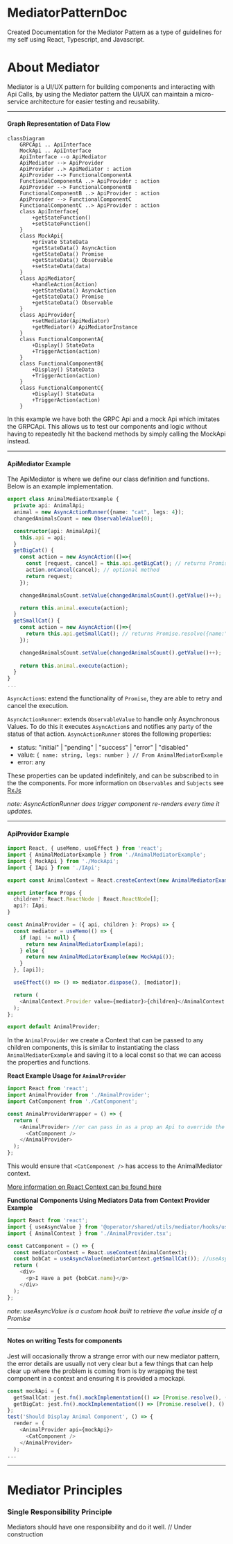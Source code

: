 # MediatorPatternDoc
Created Documentation for the Mediator Pattern as a type of guidelines for my self using React, Typescript, and Javascript.

# About Mediator

Mediator is a UI/UX pattern for building components and interacting with Api Calls, by using the Mediator pattern the UI/UX can maintain a micro-service architecture for easier testing and reusability.

---
#### Graph Representation of Data Flow
```mermaid
classDiagram
    GRPCApi .. ApiInterface
    MockApi .. ApiInterface
    ApiInterface --o ApiMediator
    ApiMediator --> ApiProvider
    ApiProvider ..> ApiMediator : action
    ApiProvider --> FunctionalComponentA
    FunctionalComponentA ..> ApiProvider : action
    ApiProvider --> FunctionalComponentB
    FunctionalComponentB ..> ApiProvider : action
    ApiProvider --> FunctionalComponentC
    FunctionalComponentC ..> ApiProvider : action
    class ApiInterface{
        +getStateFunction()
        +setStateFunction()
    }
    class MockApi{
        +private StateData
        +getStateData() AsyncAction
        +getStateData() Promise
        +getStateData() Observable
        +setStateData(data)
    }
    class ApiMediator{
        +handleAction(Action)
        +getStateData() AsyncAction
        +getStateData() Promise
        +getStateData() Observable
    }
    class ApiProvider{
        +setMediator(ApiMediator)
        +getMediator() ApiMediatorInstance
    }
    class FunctionalComponentA{
        +Display() StateData
        +TriggerAction(action)
    }
    class FunctionalComponentB{
        +Display() StateData
        +TriggerAction(action)
    }
    class FunctionalComponentC{
        +Display() StateData
        +TriggerAction(action)
    }
```

In this example we have both the GRPC Api and a mock Api which imitates the GRPCApi. This allows us to test our components and logic without having to repeatedly hit the backend methods by simply calling the MockApi instead.

---
#### ApiMediator Example

The ApiMediator is where we define our class definition and functions. Below is an example implementation.

```typescript
export class AnimalMediatorExample {
  private api: AnimalApi;
  animal = new AsyncActionRunner({name: "cat", legs: 4});
  changedAnimalsCount = new ObservableValue(0);

  constructor(api: AnimalApi){
    this.api = api;
  }
  getBigCat() {
    const action = new AsyncAction(()=>{
      const [request, cancel] = this.api.getBigCat(); // returns Promise.resolve({name:"lion", legs: 4});
      action.onCancel(cancel); // optional method
      return request;
    });

    changedAnimalsCount.setValue(changedAnimalsCount().getValue()++);

    return this.animal.execute(action);
  }
  getSmallCat() {
    const action = new AsyncAction(()=>{
      return this.api.getSmallCat(); // returns Promise.resolve({name:"bobcat", legs: 4});
    });

    changedAnimalsCount.setValue(changedAnimalsCount().getValue()++); 
    
    return this.animal.execute(action);
  }
}
...
```

`AsyncAction`s: extend the functionality of `Promise`, they are able to retry and cancel the execution.

`AsyncActionRunner`: extends `ObservableValue` to handle only Asynchronous Values.
To do this it executes `AsyncAction`s and notifies any party of the status of that action. `AsyncActionRunner` stores the following properties:
- status: "initial" | "pending" |  "success" | "error" | "disabled"
- value: `{ name: string, legs: number } // From AnimalMediatorExample`
- error: any

These properties can be updated indefinitely, and can be subscribed to in the the components.
For more information on `Observables` and `Subjects` see [RxJs](https://rxjs-dev.firebaseapp.com/guide/observable)

_note: AsyncActionRunner does trigger component re-renders every time it updates._

---
#### ApiProvider Example
```typescript
import React, { useMemo, useEffect } from 'react';
import { AnimalMediatorExample } from './AnimalMediatorExample';
import { MockApi } from './MockApi';
import { IApi } from './IApi';

export const AnimalContext = React.createContext(new AnimalMediatorExample(new MockApi()));

export interface Props {
  children?: React.ReactNode | React.ReactNode[];
  api?: IApi;
}

const AnimalProvider = ({ api, children }: Props) => {
  const mediator = useMemo(() => {
    if (api != null) {
      return new AnimalMediatorExample(api);
    } else {
      return new AnimalMediatorExample(new MockApi());
    }
  }, [api]);

  useEffect(() => () => mediator.dispose(), [mediator]);

  return (
    <AnimalContext.Provider value={mediator}>{children}</AnimalContext.Provider>
  );
};

export default AnimalProvider;
```

In the `AnimalProvider` we create a Context that can be passed to any children components, this is similar to instantiating the class `AnimalMediatorExample` and saving it to a local const so that we can access the properties and functions.

__React Example Usage for `AnimalProvider`__
```typescript
import React from 'react';
import AnimalProvider from './AnimalProvider';
import CatComponent from './CatComponent';

const AnimalProviderWrapper = () => {
  return (
    <AnimalProvider> //or can pass in as a prop an Api to override the MockApi <AnimalProvider api={AnimalApi}>
      <CatComponent />
    </AnimalProvider>
  );
};
```
This would ensure that `<CatComponent />` has access to the AnimalMediator context.

[More information on React Context can be found here](https://reactjs.org/docs/context.html)

__Functional Components Using Mediators Data from Context Provider Example__
```typescript
import React from 'react';
import { useAsyncValue } from '@operator/shared/utils/mediator/hooks/useAsyncValue';
import { AnimalContext } from './AnimalProvider.tsx';

const CatComponent = () => {
  const mediatorContext = React.useContext(AnimalContext);
  const bobCat = useAsyncValue(mediatorContext.getSmallCat()); //useAsyncValue returns the value insde of the promise { name: 'bobcat', legs: 4 }
  return (
    <div>
      <p>I Have a pet {bobCat.name}</p>
    </div>
  );
}; 
```
_note: useAsyncValue is a custom hook built to retrieve the value inside of a Promise_

___
#### Notes on writing Tests for components

Jest will occasionally throw a strange error with our new mediator pattern, the error details are usually not very clear but a few things that can help clear up where the problem is coming from is by wrapping the test component in a context and ensuring it is provided a mockapi.
```typescript
const mockApi = {
  getSmallCat: jest.fn().mockImplementation(() => [Promise.resolve(), () => {}]),
  getBigCat: jest.fn().mockImplementation(() => [Promise.resolve(), () => {}]),
};
test('Should Display Animal Component', () => {
  render = (
    <AnimalProvider api={mockApi}>
      <CatComponent />
    </AnimalProvider>
  );
...
```

---
# Mediator Principles
### Single Responsibility Principle 
Mediators should have one responsibility and do it well. // Under construction

